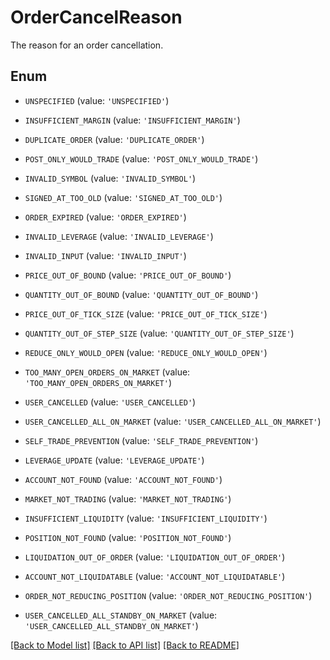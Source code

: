# OrderCancelReason

The reason for an order cancellation.

## Enum

* `UNSPECIFIED` (value: `'UNSPECIFIED'`)

* `INSUFFICIENT_MARGIN` (value: `'INSUFFICIENT_MARGIN'`)

* `DUPLICATE_ORDER` (value: `'DUPLICATE_ORDER'`)

* `POST_ONLY_WOULD_TRADE` (value: `'POST_ONLY_WOULD_TRADE'`)

* `INVALID_SYMBOL` (value: `'INVALID_SYMBOL'`)

* `SIGNED_AT_TOO_OLD` (value: `'SIGNED_AT_TOO_OLD'`)

* `ORDER_EXPIRED` (value: `'ORDER_EXPIRED'`)

* `INVALID_LEVERAGE` (value: `'INVALID_LEVERAGE'`)

* `INVALID_INPUT` (value: `'INVALID_INPUT'`)

* `PRICE_OUT_OF_BOUND` (value: `'PRICE_OUT_OF_BOUND'`)

* `QUANTITY_OUT_OF_BOUND` (value: `'QUANTITY_OUT_OF_BOUND'`)

* `PRICE_OUT_OF_TICK_SIZE` (value: `'PRICE_OUT_OF_TICK_SIZE'`)

* `QUANTITY_OUT_OF_STEP_SIZE` (value: `'QUANTITY_OUT_OF_STEP_SIZE'`)

* `REDUCE_ONLY_WOULD_OPEN` (value: `'REDUCE_ONLY_WOULD_OPEN'`)

* `TOO_MANY_OPEN_ORDERS_ON_MARKET` (value: `'TOO_MANY_OPEN_ORDERS_ON_MARKET'`)

* `USER_CANCELLED` (value: `'USER_CANCELLED'`)

* `USER_CANCELLED_ALL_ON_MARKET` (value: `'USER_CANCELLED_ALL_ON_MARKET'`)

* `SELF_TRADE_PREVENTION` (value: `'SELF_TRADE_PREVENTION'`)

* `LEVERAGE_UPDATE` (value: `'LEVERAGE_UPDATE'`)

* `ACCOUNT_NOT_FOUND` (value: `'ACCOUNT_NOT_FOUND'`)

* `MARKET_NOT_TRADING` (value: `'MARKET_NOT_TRADING'`)

* `INSUFFICIENT_LIQUIDITY` (value: `'INSUFFICIENT_LIQUIDITY'`)

* `POSITION_NOT_FOUND` (value: `'POSITION_NOT_FOUND'`)

* `LIQUIDATION_OUT_OF_ORDER` (value: `'LIQUIDATION_OUT_OF_ORDER'`)

* `ACCOUNT_NOT_LIQUIDATABLE` (value: `'ACCOUNT_NOT_LIQUIDATABLE'`)

* `ORDER_NOT_REDUCING_POSITION` (value: `'ORDER_NOT_REDUCING_POSITION'`)

* `USER_CANCELLED_ALL_STANDBY_ON_MARKET` (value: `'USER_CANCELLED_ALL_STANDBY_ON_MARKET'`)

[[Back to Model list]](../README.md#documentation-for-models) [[Back to API list]](../README.md#documentation-for-api-endpoints) [[Back to README]](../README.md)


